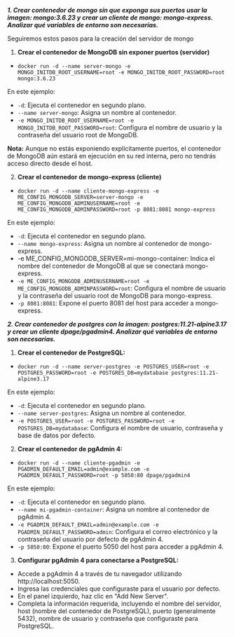 ***1. Crear contenedor de mongo sin que exponga sus puertos usar la imagen: mongo:3.6.23 y crear un cliente de mongo: mongo-express. Analizar qué variables de entorno son necesarias.***

Seguiremos estos pasos para la creación del servidor de mongo

1. **Crear el contenedor de MongoDB sin exponer puertos (servidor)**

- `docker run -d --name server-mongo -e MONGO_INITDB_ROOT_USERNAME=root -e MONGO_INITDB_ROOT_PASSWORD=root mongo:3.6.23`

En este ejemplo:

- `-d`: Ejecuta el contenedor en segundo plano.
- `--name server-mongo`: Asigna un nombre al contenedor.
- `-e MONGO_INITDB_ROOT_USERNAME=root -e MONGO_INITDB_ROOT_PASSWORD=root`: Configura el nombre de usuario y la contraseña del usuario root de MongoDB.

**Nota:** Aunque no estás exponiendo explícitamente puertos, el contenedor de MongoDB aún estará en ejecución en su red interna, pero no tendrás acceso directo desde el host.

2. **Crear el contenedor de mongo-express (cliente)**

- `docker run -d --name cliente-mongo-express -e ME_CONFIG_MONGODB_SERVER=server-mongo -e ME_CONFIG_MONGODB_ADMINUSERNAME=root -e ME_CONFIG_MONGODB_ADMINPASSWORD=root -p 8081:8081 mongo-express`

En este ejemplo:

- `-d`: Ejecuta el contenedor en segundo plano.
- `--name mongo-express`: Asigna un nombre al contenedor de mongo-express.
- -e ME_CONFIG_MONGODB_SERVER=mi-mongo-container: Indica el nombre del contenedor de MongoDB al que se conectará mongo-express.
- `-e ME_CONFIG_MONGODB_ADMINUSERNAME=root -e ME_CONFIG_MONGODB_ADMINPASSWORD=root`: Configura el nombre de usuario y la contraseña del usuario root de MongoDB para mongo-express.
- `-p 8081:8081`: Expone el puerto 8081 del host para acceder a mongo-express.


***2. Crear contenedor de postgres con la imagen: postgres:11.21-alpine3.17 y crear un cliente dpage/pgadmin4. Analizar qué variables de entorno son necesarias.***

1. **Crear el contenedor de PostgreSQL:**

- `docker run -d --name server-postgres -e POSTGRES_USER=root -e POSTGRES_PASSWORD=root -e POSTGRES_DB=mydatabase postgres:11.21-alpine3.17`

En este ejemplo:

- `-d`: Ejecuta el contenedor en segundo plano.
- `--name server-postgres`: Asigna un nombre al contenedor.
- `-e POSTGRES_USER=root -e POSTGRES_PASSWORD=root -e POSTGRES_DB=mydatabase`: Configura el nombre de usuario, contraseña y base de datos por defecto.

2. **Crear el contenedor de pgAdmin 4:**

- `docker run -d --name cliente-pgadmin -e PGADMIN_DEFAULT_EMAIL=admin@example.com -e PGADMIN_DEFAULT_PASSWORD=root -p 5050:80 dpage/pgadmin4`

En este ejemplo:

- `-d`: Ejecuta el contenedor en segundo plano.
- `--name mi-pgadmin-container`: Asigna un nombre al contenedor de pgAdmin 4.
- `-e PGADMIN_DEFAULT_EMAIL=admin@example.com -e PGADMIN_DEFAULT_PASSWORD=admin`: Configura el correo electrónico y la contraseña del usuario por defecto de pgAdmin 4.
- `-p 5050:80`: Expone el puerto 5050 del host para acceder a pgAdmin 4.

3. **Configurar pgAdmin 4 para conectarse a PostgreSQL:**

- Accede a pgAdmin 4 a través de tu navegador utilizando http://localhost:5050.
- Ingresa las credenciales que configuraste para el usuario por defecto.
- En el panel izquierdo, haz clic en "Add New Server".
- Completa la información requerida, incluyendo el nombre del servidor, host (nombre del contenedor de PostgreSQL), puerto (generalmente 5432), nombre de usuario y contraseña que configuraste para PostgreSQL.